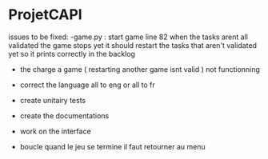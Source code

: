 # ProjetCAPI

issues to be fixed: 
-game.py : start game  line 82
when the tasks arent all validated the game stops yet it should restart the tasks that aren't validated yet so it prints correctly in the backlog 

- the charge a game ( restarting another game isnt valid ) not functionning 

- correct the language all to eng or all to fr 

- create unitairy tests 

- create the documentations

- work on the interface

- boucle quand le jeu se termine il faut retourner au menu